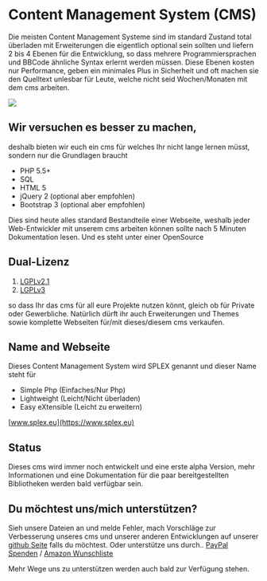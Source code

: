 # Content Management System (CMS)

Die meisten Content Management Systeme sind im standard Zustand total überladen
mit Erweiterungen die eigentlich optional sein sollten und liefern 2 bis 4 Ebenen für die Entwicklung,
so dass mehrere Programmiersprachen und BBCode ähnliche Syntax erlernt werden müssen.
Diese Ebenen kosten nur Performance, geben ein minimales Plus in Sicherheit
und oft machen sie den Quelltext unlesbar für Leute, welche
nicht seid Wochen/Monaten mit dem cms arbeiten.
 
[<img src="http://dev.confu5ed.me/splex_600-2.png">](https://www.splex.eu)
 
##  Wir versuchen es besser zu machen,
deshalb bieten wir euch ein cms für welches Ihr nicht lange lernen müsst,
sondern nur die Grundlagen braucht

* PHP 5.5+
* SQL
* HTML 5
* jQuery 2 (optional aber empfohlen)
* Bootstrap 3 (optional aber empfohlen)

Dies sind heute alles standard Bestandteile einer Webseite, weshalb jeder Web-Entwickler
mit unserem cms arbeiten können sollte nach 5 Minuten Dokumentation lesen.
Und es steht unter einer OpenSource

## Dual-Lizenz
1. [LGPLv2.1](https://github.com/SeriousPro/cms/blob/master/LICENSE1)
2. [LGPLv3](https://github.com/SeriousPro/cms/blob/master/LICENSE2)

so dass Ihr das cms für all eure Projekte nutzen könnt, gleich ob für Private oder Gewerbliche.
Natürlich dürft ihr auch Erweiterungen und Themes sowie komplette Webseiten für/mit dieses/diesem cms verkaufen.

## Name and Webseite
Dieses Content Management System wird SPLEX genannt und dieser Name steht für
* Simple Php (Einfaches/Nur Php)
* Lightweight (Leicht/Nicht überladen)
* Easy eXtensible (Leicht zu erweitern)

[www.splex.eu](https://www.splex.eu)
 

## Status
Dieses cms wird immer noch entwickelt und eine erste alpha Version,
mehr Informationen und eine Dokumentation für die paar bereitgestellten
Bibliotheken werden bald verfügbar sein.


## Du möchtest uns/mich unterstützen?
Sieh unsere Dateien an und melde Fehler, mach Vorschläge zur Verbesserung unseres cms
und unserer anderen Entwicklungen auf unserer [github Seite](https://github.com/SeriousPro) falls du möchtest.
Oder unterstütze uns durch..
[PayPal Spenden](https://www.paypal.me/MNaeve) / [Amazon Wunschliste](http://www.amazon.de/gp/registry/wishlist/?cid=A24LZ93D9EH633)

Mehr Wege uns zu unterstützen werden auch bald zur Verfügung stehen.
